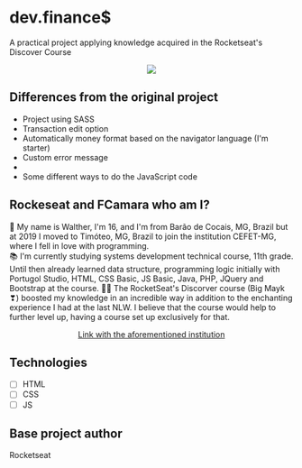 # dev.finance$
A practical project applying knowledge acquired in the Rocketseat's Discover Course


<p align="center">
<img src="https://i.imgur.com/TxYz81n.png" />
</p>

## Differences from the original project

* Project using SASS
* Transaction edit option
* Automatically money format based on the navigator language (I'm starter)
* Custom error message
* 
* Some different ways to do the JavaScript code

## Rockeseat and FCamara who am I?
🚏 My name is Walther, I'm 16, and I'm from Barão de Cocais, MG, Brazil but at 2019 I moved to Timóteo, MG, Brazil to join the institution CEFET-MG, where I fell in love with programming.    
📚 I'm currently studying systems development technical course, 11th grade. Until then already learned data structure, programming logic initially with Portugol Studio, HTML, CSS Basic, JS Basic, Java, PHP, JQuery and Bootstrap at the course.
👨‍💻 The RocketSeat's Discorver course (Big Mayk ❣) boosted my knowledge in an incredible way in addition to the enchanting experience I had at the last NLW. I believe that the course would help to further level up, having a course set up exclusively for that.

<p align="center">
    <a align="center" href="https://smallpdf.com/shared#st=38abedfc-c54d-46ba-9652-51506ce833fe&fn=declaracao_20192009906.pdf&ct=1613187977193&tl=share-document&rf=link">Link with the aforementioned institution</a>
</P>

## Technologies
* [ ] HTML
* [ ] CSS
* [ ] JS

## Base project author
Rocketseat